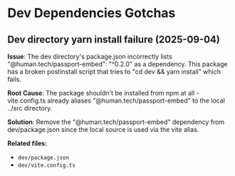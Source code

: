 # Dev Dependencies Gotchas

## Dev directory yarn install failure (2025-09-04)

**Issue**: The dev directory's package.json incorrectly lists "@human.tech/passport-embed": "^0.2.0" as a dependency. This package has a broken postinstall script that tries to "cd dev && yarn install" which fails.

**Root Cause**: The package shouldn't be installed from npm at all - vite.config.ts already aliases "@human.tech/passport-embed" to the local ../src directory.

**Solution**: Remove the "@human.tech/passport-embed" dependency from dev/package.json since the local source is used via the vite alias.

**Related files:**
- `dev/package.json`
- `dev/vite.config.ts`
